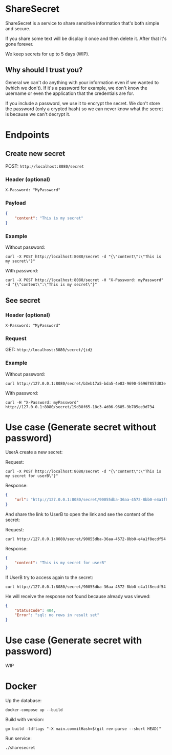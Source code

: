 # ShareSecret

ShareSecret is a service to share sensitive information that's both simple and secure.

If you share some text will be display it once and then delete it. After that it's gone forever.

We keep secrets for up to 5 days (WIP).

## Why should I trust you?

General we can't do anything with your information even if we wanted to (which we don't). If it's a password for example, we don't know the username or even the application that the credentials are for.

If you include a password, we use it to encrypt the secret. We don't store the password (only a crypted hash) so we can never know what the secret is because we can't decrypt it.

# Endpoints

## Create new secret

POST: `http://localhost:8080/secret`

### Header (optional)

```
X-Password: "MyPassword"
```

### Payload

```json
{
    "content": "This is my secret"
}
```

### Example

Without password:

`curl -X POST http://localhost:8080/secret -d "{\"content\":\"This is my secret\"}"`

With password:

`curl -X POST http://localhost:8080/secret -H "X-Password: myPassword" -d "{\"content\":\"This is my secret\"}"`

## See secret

### Header (optional)

```
X-Password: "MyPassword"
```

### Request

GET: `http://localhost:8080/secret/{id}`

### Example

Without password:

`curl http://127.0.0.1:8080/secret/b3eb17a5-bda5-4e83-9690-56967857d03e`

With password:

`curl -H "X-Password: myPassword" http://127.0.0.1:8080/secret/19d38f65-18c3-4d06-9685-9b705ee9d734`

# Use case (Generate secret without password)

UserA create a new secret:

Request:

`curl -X POST http://localhost:8080/secret -d "{\"content\":\"This is my secret for userB\"}"`

Response:

```json
{
    "url": "http://127.0.0.1:8080/secret/90055dba-36aa-4572-8bb0-e4a1f8ecdf54"
}
```

And share the link to UserB to open the link and see the content of the secret:

Request:

`curl http://127.0.0.1:8080/secret/90055dba-36aa-4572-8bb0-e4a1f8ecdf54`

Response:

```json
{
    "content": "This is my secret for userB"
}
```

If UserB try to access again to the secret:

`curl http://127.0.0.1:8080/secret/90055dba-36aa-4572-8bb0-e4a1f8ecdf54`

He will receive the response not found because already was viewed:

```json
{
    "StatusCode": 404,
    "Error": "sql: no rows in result set"
}
```

# Use case (Generate secret with password)

WIP

# Docker

Up the database:

`docker-compose up --build`

Build with version:

`go build -ldflags "-X main.commitHash=$(git rev-parse --short HEAD)"`

Run service:

`./sharesecret`